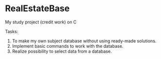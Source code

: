 # RealEstateBase
My study project (credit work) on C

Tasks:
1. To make my own subject database without using ready-made solutions.
2. Implement basic commands to work with the database.
3. Realize possibility to select data from a database.
